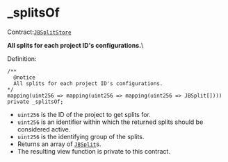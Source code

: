 # \_splitsOf

Contract:[`JBSplitStore`](../)​‌

**All splits for each project ID's configurations.**\

Definition:

```solidity
/** 
  @notice
  All splits for each project ID's configurations.
*/
mapping(uint256 => mapping(uint256 => mapping(uint256 => JBSplit[]))) private _splitsOf;
```

* `uint256` is the ID of the project to get splits for.
* `uint256` is an identifier within which the returned splits should be considered active.
* `uint256` is the identifying group of the splits.
* Returns an array of [`JBSplit`](../../../data-structures/jbsplit.md)s.
* The resulting view function is private to this contract.
